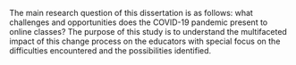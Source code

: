 The main research question of this dissertation is as follows: what challenges and opportunities does the COVID-19 pandemic present to online classes? The purpose of this study is to understand the multifaceted impact of this change process on the educators with special focus on the difficulties encountered and the possibilities identified.
